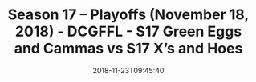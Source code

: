 ---
title: Season 17 – Playoffs (November 18, 2018) - DCGFFL - S17 Green Eggs and Cammas
  vs S17 X’s and Hoes
teams-score:
- team: _teams/s17-kelly-green.md
  score:
- team: _teams/s17-royal-blue.md
  score: 26
mvp: B. Chambers (Kelly Green), K. Lynch (Royal Blue)
game-ball: M. Japinga (Kelly Green), A. Schaps (Royal Blue)
season: 17
week:
date: '2018-11-23T09:45:40'
pageid: season-17-playoffs-november-18-2018-6694-vs-6705
---
